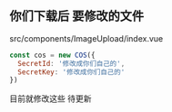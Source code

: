 ## 你们下载后 要修改的文件

src/components/ImageUpload/index.vue

```javascript
const cos = new COS({
  SecretId: '修改成你们自己的',
  SecretKey: '修改成你们自己的'
}) 
```





目前就修改这些  待更新

